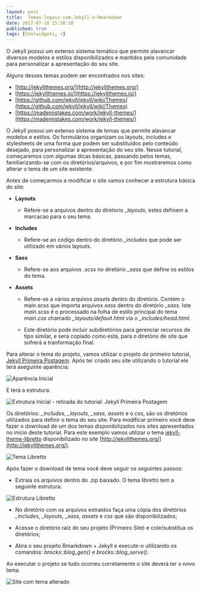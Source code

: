 ```yaml
---
layout: post
title:  Temas-legais-com-Jekyll-e-Rmarkdown
date: 2017-07-18 15:58:18
published: true
tags: [htmlwidgets, r]
---
```








O Jekyll possui um extenso sistema temático que permite alavancar diversos modelos e estilos disponibilizados e mantidos pela comunidade para personalizar a apresentação do seu site. 

Alguns desses temas podem ser encontrados nos sites:

* [http://jekyllthemes.org/](http://jekyllthemes.org/)
* [https://jekyllthemes.io/](https://jekyllthemes.io/)
* [https://github.com/jekyll/jekyll/wiki/Themes](https://github.com/jekyll/jekyll/wiki/Themes)
* [https://mademistakes.com/work/jekyll-themes/](https://mademistakes.com/work/jekyll-themes/)


O Jekyll possui um extenso sistema de temas que permite alavancar modelos e estilos. Os formulários organizam os layouts, includes e stylesheets de uma forma que podem ser substituídos pelo conteúdo desejado, para personalizar a apresentação do seu site. Nesse tutorial, começaremos com algumas dicas básicas, passando pelos temas, familiarizando-se com os diretórios/arquivos, e por fim mostraremos como alterar o tema de um site existente.

Antes de começarmos a modificar o site vamos conhecer a estrutura básica do site:

* **Layouts**
  + Refere-se a arquivos dentro do diretorio *_layouts*, estes definem a marcacao para o seu tema.
  
  
* **Includes**
  + Refere-se ao código dentro do diretório *_includes* que pode ser utilizado em vários layouts.
  
  
* **Sass**
  + Refere-se aos arquivos *.scss* no diretório *_sass* que define os estilos do tema.
  
  
* **Assets**
  + Refere-se a vários arquivos *assets* dentro do diretório. Contém o main.scss que importa arquivos *sass* dentro do diretório *_sass*. Iste *main.scss* é o processado na folha de estilo principal do tema *main.css* chamado *_layouts/default.html* via o *_includes/head.html*.
  
  + Este diretório pode incluir subdiretórios para gerenciar recursos de tipo similar, e será copiado como está, para o diretório de site que sofrerá a tranformação final.
  

Para alterar o tema do projeto, vamos utilizar o projeto do primeiro tutorial, [Jekyll Primeira Postagem](https://arthurlustosa.github.io/maisumsitesobre/). Após ter criado seu site utilizando o tutorial ele terá aseguinte aparência:

![Aparência Inicial](https://s11.postimg.org/cnc81725f/aparenciabase.png)

E terá a estrutura:


![Extrutura Inicial - retirada do tutorial: Jekyll Primeira Postagem](https://s7.postimg.org/kbg69glxn/estruturabase.png)

Os diretórios: *_includes*, *_layouts*, *_sass*, *assets* e o *css*, são os diretórios utilizados para definir o tema do seu site. Para modificar primeiro você deve fazer o download de um dos temas disponibilizados nos sites apresentados no início deste tutorial. Para este exemplo vamos utilizar o tema [jekyll-theme-libretto](http://jekyllthemes.org/themes/jekyll-theme-libretto/) disponibilizado no site [http://jekyllthemes.org/](http://jekyllthemes.org/).


![Tema Libretto](https://s9.postimg.org/e4dgu9oi7/libretto.png)

Após fazer o download de tema você deve seguir os seguintes passos:

* Extraia os arquivos dentro do .zip baixado. O tema libretto tem a seguinte estrutura:

![Estrutura Libretto](https://s24.postimg.org/luo0fbdbp/estruturalibretto.png)

* No diretório com os arquivos extraídos faça uma cópia dos diretórios *_includes*, *_layouts*, *_sass*, *assets* e *css*  que são disponibilizados;


* Acesse o diretório raiz do seu projeto (Primeiro Site) e cole/substitua os diretórios;


* Abra o seu projeto Rmarkdown + Jekyll e execute-o utilizando os comandos: *brocks::blog_gen()* e  *brocks::blog_serve()*. 


Ao executar o projeto se tudo ocorreu corretamente o site deverá ter o novo tema.

![Site com tema alterado](https://s12.postimg.org/hmzir4ikt/aparencianova.png)
